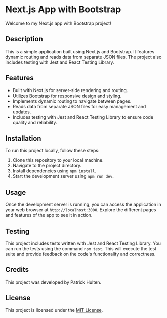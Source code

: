 # Next.js App with Bootstrap

Welcome to my Next.js app with Bootstrap project!

## Description

This is a simple application built using Next.js and Bootstrap. It features dynamic routing and reads data from separate JSON files. The project also includes testing with Jest and React Testing Library.

## Features

- Built with Next.js for server-side rendering and routing.
- Utilizes Bootstrap for responsive design and styling.
- Implements dynamic routing to navigate between pages.
- Reads data from separate JSON files for easy management and updates.
- Includes testing with Jest and React Testing Library to ensure code quality and reliability.

## Installation

To run this project locally, follow these steps:

1. Clone this repository to your local machine.
2. Navigate to the project directory.
3. Install dependencies using `npm install`.
4. Start the development server using `npm run dev`.

## Usage

Once the development server is running, you can access the application in your web browser at `http://localhost:3000`. Explore the different pages and features of the app to see it in action.

## Testing

This project includes tests written with Jest and React Testing Library. You can run the tests using the command `npm test`. This will execute the test suite and provide feedback on the code's functionality and correctness.

## Credits

This project was developed by Patrick Hulten.

## License

This project is licensed under the [MIT License](LICENSE).

